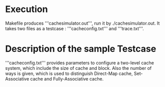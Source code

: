 # Execution
Makefile produces '''cachesimulator.out''', run it by ./cachesimulator.out. It takes two files as a testcase : '''cacheconfig.txt''' and '''trace.txt'''.

# Description of the sample Testcase
'''cacheconfig.txt''' provides parameters to configure a two-level cache system, which include the size of cache and block. Also the number of ways is given, which is used to distinguish Direct-Map cache, Set-Associative cache and Fully-Associative cache.  
